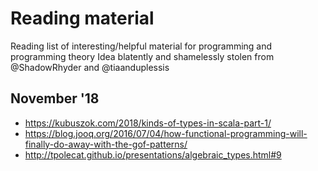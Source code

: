 # Reading material
Reading list of interesting/helpful material for programming and programming theory
Idea blatently and shamelessly stolen from @ShadowRhyder and @tiaanduplessis

## November '18
- https://kubuszok.com/2018/kinds-of-types-in-scala-part-1/
- https://blog.jooq.org/2016/07/04/how-functional-programming-will-finally-do-away-with-the-gof-patterns/
- http://tpolecat.github.io/presentations/algebraic_types.html#9
